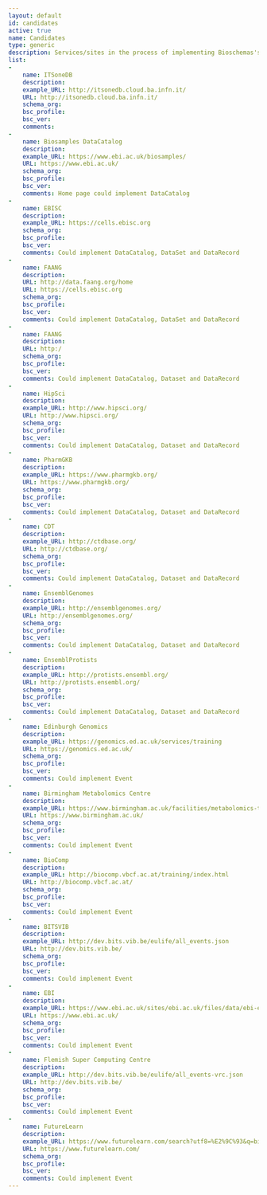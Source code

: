 ```yaml
---
layout: default
id: candidates
active: true
name: Candidates
type: generic
description: Services/sites in the process of implementing Bioschemas's markup
list:  
-
    name: ITSoneDB
    description:
    example_URL: http://itsonedb.cloud.ba.infn.it/
    URL: http://itsonedb.cloud.ba.infn.it/
    schema_org:
    bsc_profile:
    bsc_ver:
    comments:
-
    name: Biosamples DataCatalog
    description:
    example_URL: https://www.ebi.ac.uk/biosamples/
    URL: https://www.ebi.ac.uk/
    schema_org:
    bsc_profile:
    bsc_ver:
    comments: Home page could implement DataCatalog
-
    name: EBISC
    description:
    example_URL: https://cells.ebisc.org
    schema_org:
    bsc_profile:
    bsc_ver:
    comments: Could implement DataCatalog, DataSet and DataRecord
-
    name: FAANG
    description:
    URL: http://data.faang.org/home
    URL: https://cells.ebisc.org
    schema_org:
    bsc_profile:
    bsc_ver:
    comments: Could implement DataCatalog, DataSet and DataRecord
-
    name: FAANG
    description:
    URL: http:/
    schema_org:
    bsc_profile:
    bsc_ver:
    comments: Could implement DataCatalog, Dataset and DataRecord
-
    name: HipSci
    description:
    example_URL: http://www.hipsci.org/
    URL: http://www.hipsci.org/
    schema_org:
    bsc_profile:
    bsc_ver:
    comments: Could implement DataCatalog, Dataset and DataRecord
-
    name: PharmGKB
    description:
    example_URL: https://www.pharmgkb.org/
    URL: https://www.pharmgkb.org/
    schema_org:
    bsc_profile:
    bsc_ver:
    comments: Could implement DataCatalog, Dataset and DataRecord
-
    name: CDT
    description:
    example_URL: http://ctdbase.org/
    URL: http://ctdbase.org/
    schema_org:
    bsc_profile:
    bsc_ver:
    comments: Could implement DataCatalog, Dataset and DataRecord
-
    name: EnsemblGenomes
    description:
    example_URL: http://ensemblgenomes.org/
    URL: http://ensemblgenomes.org/
    schema_org:
    bsc_profile:
    bsc_ver:
    comments: Could implement DataCatalog, Dataset and DataRecord
-
    name: EnsemblProtists
    description:
    example_URL: http://protists.ensembl.org/
    URL: http://protists.ensembl.org/
    schema_org:
    bsc_profile:
    bsc_ver:
    comments: Could implement DataCatalog, Dataset and DataRecord   
-
    name: Edinburgh Genomics
    description:
    example_URL: https://genomics.ed.ac.uk/services/training
    URL: https://genomics.ed.ac.uk/
    schema_org:
    bsc_profile:
    bsc_ver:
    comments: Could implement Event
-
    name: Birmingham Metabolomics Centre
    description:
    example_URL: https://www.birmingham.ac.uk/facilities/metabolomics-training-centre/course-list.aspx
    URL: https://www.birmingham.ac.uk/
    schema_org:
    bsc_profile:
    bsc_ver:
    comments: Could implement Event
-
    name: BioComp
    description:
    example_URL: http://biocomp.vbcf.ac.at/training/index.html
    URL: http://biocomp.vbcf.ac.at/
    schema_org:
    bsc_profile:
    bsc_ver:
    comments: Could implement Event
-
    name: BITSVIB
    description:
    example_URL: http://dev.bits.vib.be/eulife/all_events.json
    URL: http://dev.bits.vib.be/
    schema_org:
    bsc_profile:
    bsc_ver:
    comments: Could implement Event
-
    name: EBI
    description:
    example_URL: https://www.ebi.ac.uk/sites/ebi.ac.uk/files/data/ebi-events-tess-all.json
    URL: https://www.ebi.ac.uk/
    schema_org:
    bsc_profile:
    bsc_ver:
    comments: Could implement Event
-
    name: Flemish Super Computing Centre
    description:
    example_URL: http://dev.bits.vib.be/eulife/all_events-vrc.json
    URL: http://dev.bits.vib.be/
    schema_org:
    bsc_profile:
    bsc_ver:
    comments: Could implement Event  
-
    name: FutureLearn
    description:
    example_URL: https://www.futurelearn.com/search?utf8=%E2%9C%93&q=bioinformatics
    URL: https://www.futurelearn.com/
    schema_org:
    bsc_profile:
    bsc_ver:
    comments: Could implement Event      
---
```

